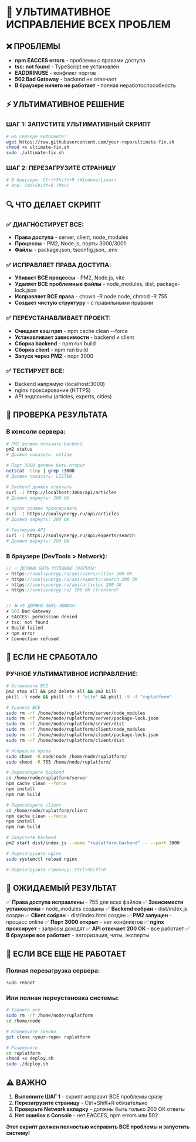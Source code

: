 # 🚨 УЛЬТИМАТИВНОЕ ИСПРАВЛЕНИЕ ВСЕХ ПРОБЛЕМ

## ❌ ПРОБЛЕМЫ
- **npm EACCES errors** - проблемы с правами доступа
- **tsc: not found** - TypeScript не установлен
- **EADDRINUSE** - конфликт портов
- **502 Bad Gateway** - backend не отвечает
- **В браузере ничего не работает** - полная неработоспособность

## ⚡ УЛЬТИМАТИВНОЕ РЕШЕНИЕ

### ШАГ 1: ЗАПУСТИТЕ УЛЬТИМАТИВНЫЙ СКРИПТ
```bash
# На сервере выполните:
wget https://raw.githubusercontent.com/your-repo/ultimate-fix.sh
chmod +x ultimate-fix.sh
sudo ./ultimate-fix.sh
```

### ШАГ 2: ПЕРЕЗАГРУЗИТЕ СТРАНИЦУ
```bash
# В браузере: Ctrl+Shift+R (Windows/Linux)
# Или: Cmd+Shift+R (Mac)
```

## 🔍 ЧТО ДЕЛАЕТ СКРИПТ

### ✅ ДИАГНОСТИРУЕТ ВСЕ:
- **Права доступа** - server, client, node_modules
- **Процессы** - PM2, Node.js, порты 3000/3001
- **Файлы** - package.json, tsconfig.json, .env

### ✅ ИСПРАВЛЯЕТ ПРАВА ДОСТУПА:
- **Убивает ВСЕ процессы** - PM2, Node.js, vite
- **Удаляет ВСЕ проблемные файлы** - node_modules, dist, package-lock.json
- **Исправляет ВСЕ права** - chown -R node:node, chmod -R 755
- **Создает чистую структуру** - с правильными правами

### ✅ ПЕРЕУСТАНАВЛИВАЕТ ПРОЕКТ:
- **Очищает кэш npm** - npm cache clean --force
- **Устанавливает зависимости** - backend и client
- **Сборка backend** - npm run build
- **Сборка client** - npm run build
- **Запуск через PM2** - порт 3000

### ✅ ТЕСТИРУЕТ ВСЕ:
- Backend напрямую (localhost:3000)
- nginx проксирование (HTTPS)
- API эндпоинты (articles, experts, cities)

## 🧪 ПРОВЕРКА РЕЗУЛЬТАТА

### В консоли сервера:
```bash
# PM2 должен показать backend
pm2 status
# Должно показать: online

# Порт 3000 должен быть открыт
netstat -tlnp | grep :3000
# Должен показать: LISTEN

# Backend должен отвечать
curl -I http://localhost:3000/api/articles
# Должно вернуть: 200 OK

# nginx должен проксировать
curl -I https://soulsynergy.ru/api/articles
# Должно вернуть: 200 OK

# Тестируем API
curl -I https://soulsynergy.ru/api/experts/search
# Должно вернуть: 200 OK
```

### В браузере (DevTools > Network):
```javascript
// ✅ ДОЛЖНЫ БЫТЬ УСПЕШНЫЕ ЗАПРОСЫ:
✓ https://soulsynergy.ru/api/users/cities 200 OK
✓ https://soulsynergy.ru/api/experts/search 200 OK
✓ https://soulsynergy.ru/api/articles 200 OK
✓ https://soulsynergy.ru/ 200 OK (frontend)


// ❌ НЕ ДОЛЖНО БЫТЬ ОШИБОК:
✗ 502 Bad Gateway
✗ EACCES: permission denied
✗ tsc: not found
✗ Build failed
✗ npm error
✗ Connection refused
```

## 🚨 ЕСЛИ НЕ СРАБОТАЛО

### РУЧНОЕ УЛЬТИМАТИВНОЕ ИСПРАВЛЕНИЕ:
```bash
# Остановите ВСЕ
pm2 stop all && pm2 delete all && pm2 kill
pkill -9 node && pkill -9 -f "vite" && pkill -9 -f "ruplatform"

# Удалите ВСЕ
sudo rm -rf /home/node/ruplatform/server/node_modules
sudo rm -rf /home/node/ruplatform/server/package-lock.json
sudo rm -rf /home/node/ruplatform/server/dist
sudo rm -rf /home/node/ruplatform/client/node_modules
sudo rm -rf /home/node/ruplatform/client/package-lock.json
sudo rm -rf /home/node/ruplatform/client/dist

# Исправьте права
sudo chown -R node:node /home/node/ruplatform/
sudo chmod -R 755 /home/node/ruplatform/

# Пересоберите backend
cd /home/node/ruplatform/server
npm cache clean --force
npm install
npm run build

# Пересоберите client
cd /home/node/ruplatform/client
npm cache clean --force
npm install
npm run build

# Запустите backend
pm2 start dist/index.js --name "ruplatform-backend" -- --port 3000

# Перезагрузите nginx
sudo systemctl reload nginx

# Перезагрузите страницу: Ctrl+Shift+R
```

## 🎯 ОЖИДАЕМЫЙ РЕЗУЛЬТАТ

✅ **Права доступа исправлены** - 755 для всех файлов
✅ **Зависимости установлены** - node_modules созданы
✅ **Backend собран** - dist/index.js создан
✅ **Client собран** - dist/index.html создан
✅ **PM2 запущен** - процесс online
✅ **Порт 3000 открыт** - нет конфликтов
✅ **nginx проксирует** - запросы доходят
✅ **API отвечает 200 OK** - все работает
✅ **В браузере все работает** - авторизация, чаты, эксперты

## 🔧 ЕСЛИ ВСЕ ЕЩЕ НЕ РАБОТАЕТ

### Полная перезагрузка сервера:
```bash
sudo reboot
```

### Или полная переустановка системы:
```bash
# Удалите все
sudo rm -rf /home/node/ruplatform
cd /home/node

# Клонируйте заново
git clone <your-repo> ruplatform

# Разверните
cd ruplatform
chmod +x deploy.sh
sudo ./deploy.sh
```

## ⚠️ ВАЖНО

1. **Выполните ШАГ 1** - скрипт исправит ВСЕ проблемы сразу
2. **Перезагрузите страницу** - Ctrl+Shift+R обязательно
3. **Проверьте Network вкладку** - должны быть только 200 OK ответы
4. **Нет ошибок в Console** - нет EACCES, npm errors или 502

**Этот скрипт должен полностью исправить ВСЕ проблемы и запустить систему!**
